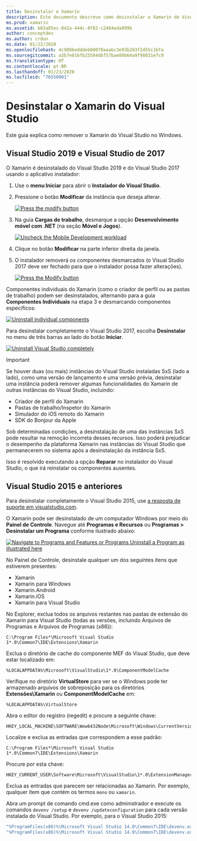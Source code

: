 ```yaml
---
title: Desinstalar o Xamarin
description: Este documento descreve como desinstalar o Xamarin do Visual Studio no Windows.
ms.prod: xamarin
ms.assetid: b83a85ec-842a-444c-8f82-c2464eda099b
author: conceptdev
ms.author: crdun
ms.date: 01/22/2020
ms.openlocfilehash: 4c9096edddeb00070aaabc3e93b283f2d55c1bfa
ms.sourcegitcommit: a3b7e016fb25584dbf57bae89b64a9f98031e7c9
ms.translationtype: HT
ms.contentlocale: pt-BR
ms.lasthandoff: 01/23/2020
ms.locfileid: "76550001"
---
```

# <a name="uninstall-xamarin-from-visual-studio"></a>Desinstalar o Xamarin do Visual Studio

Este guia explica como remover o Xamarin do Visual Studio no Windows.

<a name="uninstallvs2017" />

## <a name="visual-studio-2019-and-visual-studio-2017"></a>Visual Studio 2019 e Visual Studio de 2017

O Xamarin é desinstalado do Visual Studio 2019 e do Visual Studio 2017 usando o aplicativo instalador:

1. Use o **menu Iniciar** para abrir o **Instalador do Visual Studio**.

2. Pressione o botão **Modificar** da instância que deseja alterar.

    [![](uninstalling-xamarin-images/vs2017-02-sml.png "Press the modify button")](uninstalling-xamarin-images/vs2017-02.png#lightbox)

3. Na guia **Cargas de trabalho**, desmarque a opção **Desenvolvimento móvel com .NET** (na seção **Móvel e Jogos**).

    [![](uninstalling-xamarin-images/vs2017-03-sml.png "Uncheck the Mobile Development workload")](uninstalling-xamarin-images/vs2017-03.png#lightbox)

4. Clique no botão **Modificar** na parte inferior direita da janela.

5. O instalador removerá os componentes desmarcados (o Visual Studio 2017 deve ser fechado para que o instalador possa fazer alterações).

    [![](uninstalling-xamarin-images/vs2017-04-sml.png "Press the Modify button")](uninstalling-xamarin-images/vs2017-04.png#lightbox)

Componentes individuais do Xamarin (como o criador de perfil ou as pastas de trabalho) podem ser desinstalados, alternando para a guia **Componentes Individuais** na etapa 3 e desmarcando componentes específicos:

[![](uninstalling-xamarin-images/vs2017-components-sml.png "Uninstall individual components")](uninstalling-xamarin-images/vs2017-components.png#lightbox)

Para desinstalar completamente o Visual Studio 2017, escolha **Desinstalar** no menu de três barras ao lado do botão **Iniciar**.

[![](uninstalling-xamarin-images/vs2017-uninstall-sml.png "Uninstall Visual Studio completely")](uninstalling-xamarin-images/vs2017-uninstall.png#lightbox)

> [!IMPORTANT]
> Se houver duas (ou mais) instâncias do Visual Studio instaladas SxS (lado a lado), como uma versão de lançamento e uma versão prévia, desinstalar uma instância poderá remover algumas funcionalidades do Xamarin de outras instâncias do Visual Studio, incluindo:
>
> - Criador de perfil do Xamarin
> - Pastas de trabalho/Inspetor do Xamarin
> - Simulador do iOS remoto do Xamarin
> - SDK do Bonjour da Apple
>
> Sob determinadas condições, a desinstalação de uma das instâncias SxS pode resultar na remoção incorreta desses recursos. Isso poderá prejudicar o desempenho da plataforma Xamarin nas instâncias do Visual Studio que permanecerem no sistema após a desinstalação da instância SxS.
>
>Isso é resolvido executando a opção **Reparar** no instalador do Visual Studio, o que irá reinstalar os componentes ausentes.

<a name="uninstallvs2015"></a>

## <a name="visual-studio-2015-and-earlier"></a>Visual Studio 2015 e anteriores

Para desinstalar completamente o Visual Studio 2015, use [a resposta de suporte em visualstudio.com](https://visualstudio.microsoft.com/vs/support/vs2015/uninstall-visual-studio-2015/).

O Xamarin pode ser desinstalado de um computador Windows por meio do **Painel de Controle**. Navegue até **Programas e Recursos** ou **Programas > Desinstalar um Programa** conforme ilustrado abaixo:

 [![](uninstalling-xamarin-images/image3.png "Navigate to Programs and Features or Programs  Uninstall a Program as illustrated here")](uninstalling-xamarin-images/image3.png#lightbox)

No Painel de Controle, desinstale qualquer um dos seguintes itens que estiverem presentes:

- Xamarin
- Xamarin para Windows
- Xamarin.Android
- Xamarin.iOS
- Xamarin para Visual Studio

No Explorer, exclua todos os arquivos restantes nas pastas de extensão do Xamarin para Visual Studio (todas as versões, incluindo Arquivos de Programas e Arquivos de Programas (x86)):

```
C:\Program Files*\Microsoft Visual Studio 1*.0\Common7\IDE\Extensions\Xamarin
```

Exclua o diretório de cache do componente MEF do Visual Studio, que deve estar localizado em:

```
%LOCALAPPDATA%\Microsoft\VisualStudio\1*.0\ComponentModelCache
```

Verifique no diretório **VirtualStore** para ver se o Windows pode ter armazenado arquivos de sobreposição para os diretórios **Extensões\Xamarin** ou **ComponentModelCache** em:

```
%LOCALAPPDATA%\VirtualStore
```

Abra o editor do registro (regedit) e procure a seguinte chave:

```
HKEY_LOCAL_MACHINE\SOFTWARE\Wow6432Node\Microsoft\Windows\CurrentVersion\SharedDlls
```

Localize e exclua as entradas que correspondem a esse padrão:

```
C:\Program Files*\Microsoft Visual Studio 1*.0\Common7\IDE\Extensions\Xamarin
```

Procure por esta chave:

```
HKEY_CURRENT_USER\Software\Microsoft\VisualStudio\1*.0\ExtensionManager\PendingDeletions
```

Exclua as entradas que parecem ser relacionadas ao Xamarin. Por exemplo, qualquer item que contém os termos `mono` ou `xamarin`.

Abra um prompt de comando cmd.exe como administrador e execute os comandos `devenv /setup` e `devenv /updateconfiguration` para cada versão instalada do Visual Studio. Por exemplo, para o Visual Studio 2015:

```cmd
"%ProgramFiles(x86)%\Microsoft Visual Studio 14.0\Common7\IDE\devenv.exe" /setup
"%ProgramFiles(x86)%\Microsoft Visual Studio 14.0\Common7\IDE\devenv.exe" /updateconfiguration
```
